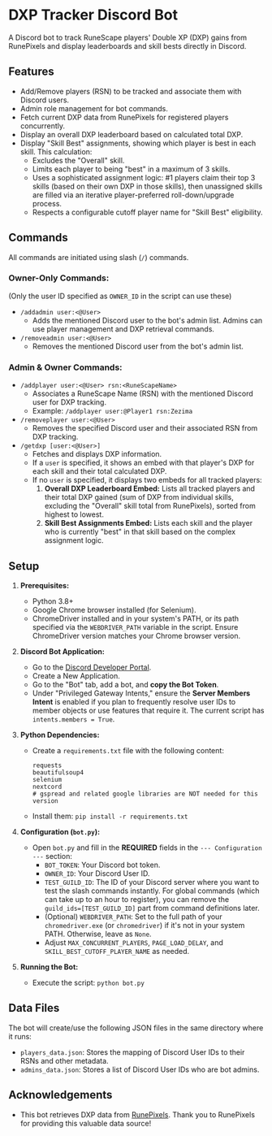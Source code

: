 # DXP Tracker Discord Bot

A Discord bot to track RuneScape players' Double XP (DXP) gains from RunePixels and display leaderboards and skill bests directly in Discord.

## Features

* Add/Remove players (RSN) to be tracked and associate them with Discord users.
* Admin role management for bot commands.
* Fetch current DXP data from RunePixels for registered players concurrently.
* Display an overall DXP leaderboard based on calculated total DXP.
* Display "Skill Best" assignments, showing which player is best in each skill. This calculation:
    * Excludes the "Overall" skill.
    * Limits each player to being "best" in a maximum of 3 skills.
    * Uses a sophisticated assignment logic: #1 players claim their top 3 skills (based on their own DXP in those skills), then unassigned skills are filled via an iterative player-preferred roll-down/upgrade process.
    * Respects a configurable cutoff player name for "Skill Best" eligibility.

## Commands

All commands are initiated using slash (`/`) commands.

### Owner-Only Commands:
(Only the user ID specified as `OWNER_ID` in the script can use these)

* `/addadmin user:<@User>`
    * Adds the mentioned Discord user to the bot's admin list. Admins can use player management and DXP retrieval commands.
* `/removeadmin user:<@User>`
    * Removes the mentioned Discord user from the bot's admin list.

### Admin & Owner Commands:

* `/addplayer user:<@User> rsn:<RuneScapeName>`
    * Associates a RuneScape Name (RSN) with the mentioned Discord user for DXP tracking.
    * Example: `/addplayer user:@Player1 rsn:Zezima`
* `/removeplayer user:<@User>`
    * Removes the specified Discord user and their associated RSN from DXP tracking.
* `/getdxp [user:<@User>]`
    * Fetches and displays DXP information.
    * If a `user` is specified, it shows an embed with that player's DXP for each skill and their total calculated DXP.
    * If no `user` is specified, it displays two embeds for all tracked players:
        1.  **Overall DXP Leaderboard Embed:** Lists all tracked players and their total DXP gained (sum of DXP from individual skills, excluding the "Overall" skill total from RunePixels), sorted from highest to lowest.
        2.  **Skill Best Assignments Embed:** Lists each skill and the player who is currently "best" in that skill based on the complex assignment logic.

## Setup

1.  **Prerequisites:**
    * Python 3.8+
    * Google Chrome browser installed (for Selenium).
    * ChromeDriver installed and in your system's PATH, or its path specified via the `WEBDRIVER_PATH` variable in the script. Ensure ChromeDriver version matches your Chrome browser version.

2.  **Discord Bot Application:**
    * Go to the [Discord Developer Portal](https://discord.com/developers/applications).
    * Create a New Application.
    * Go to the "Bot" tab, add a bot, and **copy the Bot Token**.
    * Under "Privileged Gateway Intents," ensure the **Server Members Intent** is enabled if you plan to frequently resolve user IDs to member objects or use features that require it. The current script has `intents.members = True`.

3.  **Python Dependencies:**
    * Create a `requirements.txt` file with the following content:
        ```
        requests
        beautifulsoup4
        selenium
        nextcord
        # gspread and related google libraries are NOT needed for this version
        ```
    * Install them: `pip install -r requirements.txt`

4.  **Configuration (`bot.py`):**
    * Open `bot.py` and fill in the **REQUIRED** fields in the `--- Configuration ---` section:
        * `BOT_TOKEN`: Your Discord bot token.
        * `OWNER_ID`: Your Discord User ID.
        * `TEST_GUILD_ID`: The ID of your Discord server where you want to test the slash commands instantly. For global commands (which can take up to an hour to register), you can remove the `guild_ids=[TEST_GUILD_ID]` part from command definitions later.
        * (Optional) `WEBDRIVER_PATH`: Set to the full path of your `chromedriver.exe` (or `chromedriver`) if it's not in your system PATH. Otherwise, leave as `None`.
        * Adjust `MAX_CONCURRENT_PLAYERS`, `PAGE_LOAD_DELAY`, and `SKILL_BEST_CUTOFF_PLAYER_NAME` as needed.

5.  **Running the Bot:**
    * Execute the script: `python bot.py`

## Data Files

The bot will create/use the following JSON files in the same directory where it runs:
* `players_data.json`: Stores the mapping of Discord User IDs to their RSNs and other metadata.
* `admins_data.json`: Stores a list of Discord User IDs who are bot admins.

## Acknowledgements

* This bot retrieves DXP data from [RunePixels](https://runepixels.com/). Thank you to RunePixels for providing this valuable data source!
